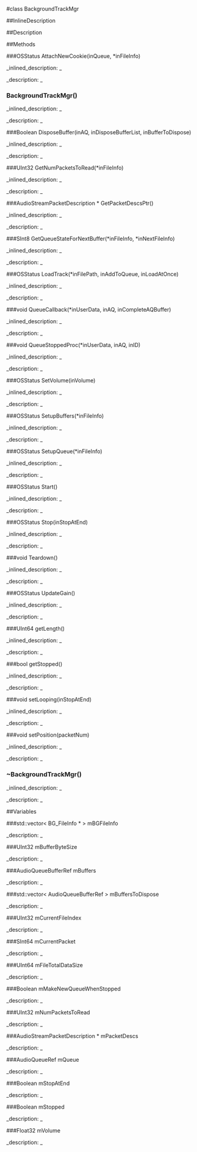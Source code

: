 #class BackgroundTrackMgr


<!--
_visible: False_
_advanced: False_
_istemplated: False_
-->

##InlineDescription






##Description





##Methods



###OSStatus AttachNewCookie(inQueue, *inFileInfo)

<!--
_syntax: AttachNewCookie(inQueue, *inFileInfo)_
_name: AttachNewCookie_
_returns: OSStatus_
_returns_description: _
_parameters: AudioQueueRef inQueue, BackgroundTrackMgr::BG_FileInfo *inFileInfo_
_access: public_
_version_started: 0.8.0_
_version_deprecated: _
_summary: _
_constant: False_
_static: True_
_visible: True_
_advanced: False_
-->

_inlined_description: _








_description: _








<!----------------------------------------------------------------------------->

### BackgroundTrackMgr()

<!--
_syntax: BackgroundTrackMgr()_
_name: BackgroundTrackMgr_
_returns: _
_returns_description: _
_parameters: _
_access: public_
_version_started: 0.8.0_
_version_deprecated: _
_summary: _
_constant: False_
_static: False_
_visible: True_
_advanced: False_
-->

_inlined_description: _








_description: _








<!----------------------------------------------------------------------------->

###Boolean DisposeBuffer(inAQ, inDisposeBufferList, inBufferToDispose)

<!--
_syntax: DisposeBuffer(inAQ, inDisposeBufferList, inBufferToDispose)_
_name: DisposeBuffer_
_returns: Boolean_
_returns_description: _
_parameters: AudioQueueRef inAQ, std::vector< AudioQueueBufferRef > inDisposeBufferList, AudioQueueBufferRef inBufferToDispose_
_access: public_
_version_started: 0.8.0_
_version_deprecated: _
_summary: _
_constant: False_
_static: True_
_visible: True_
_advanced: False_
-->

_inlined_description: _








_description: _








<!----------------------------------------------------------------------------->

###UInt32 GetNumPacketsToRead(*inFileInfo)

<!--
_syntax: GetNumPacketsToRead(*inFileInfo)_
_name: GetNumPacketsToRead_
_returns: UInt32_
_returns_description: _
_parameters: BackgroundTrackMgr::BG_FileInfo *inFileInfo_
_access: public_
_version_started: 0.8.0_
_version_deprecated: _
_summary: _
_constant: False_
_static: False_
_visible: True_
_advanced: False_
-->

_inlined_description: _








_description: _








<!----------------------------------------------------------------------------->

###AudioStreamPacketDescription * GetPacketDescsPtr()

<!--
_syntax: GetPacketDescsPtr()_
_name: GetPacketDescsPtr_
_returns: AudioStreamPacketDescription *_
_returns_description: _
_parameters: _
_access: public_
_version_started: 0.8.0_
_version_deprecated: _
_summary: _
_constant: False_
_static: False_
_visible: True_
_advanced: False_
-->

_inlined_description: _








_description: _








<!----------------------------------------------------------------------------->

###SInt8 GetQueueStateForNextBuffer(*inFileInfo, *inNextFileInfo)

<!--
_syntax: GetQueueStateForNextBuffer(*inFileInfo, *inNextFileInfo)_
_name: GetQueueStateForNextBuffer_
_returns: SInt8_
_returns_description: _
_parameters: BackgroundTrackMgr::BG_FileInfo *inFileInfo, BackgroundTrackMgr::BG_FileInfo *inNextFileInfo_
_access: public_
_version_started: 0.8.0_
_version_deprecated: _
_summary: _
_constant: False_
_static: True_
_visible: True_
_advanced: False_
-->

_inlined_description: _








_description: _








<!----------------------------------------------------------------------------->

###OSStatus LoadTrack(*inFilePath, inAddToQueue, inLoadAtOnce)

<!--
_syntax: LoadTrack(*inFilePath, inAddToQueue, inLoadAtOnce)_
_name: LoadTrack_
_returns: OSStatus_
_returns_description: _
_parameters: const char *inFilePath, Boolean inAddToQueue, Boolean inLoadAtOnce_
_access: public_
_version_started: 0.8.0_
_version_deprecated: _
_summary: _
_constant: False_
_static: False_
_visible: True_
_advanced: False_
-->

_inlined_description: _








_description: _








<!----------------------------------------------------------------------------->

###void QueueCallback(*inUserData, inAQ, inCompleteAQBuffer)

<!--
_syntax: QueueCallback(*inUserData, inAQ, inCompleteAQBuffer)_
_name: QueueCallback_
_returns: void_
_returns_description: _
_parameters: void *inUserData, AudioQueueRef inAQ, AudioQueueBufferRef inCompleteAQBuffer_
_access: public_
_version_started: 0.8.0_
_version_deprecated: _
_summary: _
_constant: False_
_static: True_
_visible: True_
_advanced: False_
-->

_inlined_description: _








_description: _








<!----------------------------------------------------------------------------->

###void QueueStoppedProc(*inUserData, inAQ, inID)

<!--
_syntax: QueueStoppedProc(*inUserData, inAQ, inID)_
_name: QueueStoppedProc_
_returns: void_
_returns_description: _
_parameters: void *inUserData, AudioQueueRef inAQ, AudioQueuePropertyID inID_
_access: public_
_version_started: 0.8.0_
_version_deprecated: _
_summary: _
_constant: False_
_static: True_
_visible: True_
_advanced: False_
-->

_inlined_description: _








_description: _








<!----------------------------------------------------------------------------->

###OSStatus SetVolume(inVolume)

<!--
_syntax: SetVolume(inVolume)_
_name: SetVolume_
_returns: OSStatus_
_returns_description: _
_parameters: Float32 inVolume_
_access: public_
_version_started: 0.8.0_
_version_deprecated: _
_summary: _
_constant: False_
_static: False_
_visible: True_
_advanced: False_
-->

_inlined_description: _








_description: _








<!----------------------------------------------------------------------------->

###OSStatus SetupBuffers(*inFileInfo)

<!--
_syntax: SetupBuffers(*inFileInfo)_
_name: SetupBuffers_
_returns: OSStatus_
_returns_description: _
_parameters: BG_FileInfo *inFileInfo_
_access: public_
_version_started: 0.8.0_
_version_deprecated: _
_summary: _
_constant: False_
_static: False_
_visible: True_
_advanced: False_
-->

_inlined_description: _








_description: _








<!----------------------------------------------------------------------------->

###OSStatus SetupQueue(*inFileInfo)

<!--
_syntax: SetupQueue(*inFileInfo)_
_name: SetupQueue_
_returns: OSStatus_
_returns_description: _
_parameters: BG_FileInfo *inFileInfo_
_access: public_
_version_started: 0.8.0_
_version_deprecated: _
_summary: _
_constant: False_
_static: False_
_visible: True_
_advanced: False_
-->

_inlined_description: _








_description: _








<!----------------------------------------------------------------------------->

###OSStatus Start()

<!--
_syntax: Start()_
_name: Start_
_returns: OSStatus_
_returns_description: _
_parameters: _
_access: public_
_version_started: 0.8.0_
_version_deprecated: _
_summary: _
_constant: False_
_static: False_
_visible: True_
_advanced: False_
-->

_inlined_description: _








_description: _








<!----------------------------------------------------------------------------->

###OSStatus Stop(inStopAtEnd)

<!--
_syntax: Stop(inStopAtEnd)_
_name: Stop_
_returns: OSStatus_
_returns_description: _
_parameters: Boolean inStopAtEnd_
_access: public_
_version_started: 0.8.0_
_version_deprecated: _
_summary: _
_constant: False_
_static: False_
_visible: True_
_advanced: False_
-->

_inlined_description: _








_description: _








<!----------------------------------------------------------------------------->

###void Teardown()

<!--
_syntax: Teardown()_
_name: Teardown_
_returns: void_
_returns_description: _
_parameters: _
_access: public_
_version_started: 0.8.0_
_version_deprecated: _
_summary: _
_constant: False_
_static: False_
_visible: True_
_advanced: False_
-->

_inlined_description: _








_description: _








<!----------------------------------------------------------------------------->

###OSStatus UpdateGain()

<!--
_syntax: UpdateGain()_
_name: UpdateGain_
_returns: OSStatus_
_returns_description: _
_parameters: _
_access: public_
_version_started: 0.8.0_
_version_deprecated: _
_summary: _
_constant: False_
_static: False_
_visible: True_
_advanced: False_
-->

_inlined_description: _








_description: _








<!----------------------------------------------------------------------------->

###UInt64 getLength()

<!--
_syntax: getLength()_
_name: getLength_
_returns: UInt64_
_returns_description: _
_parameters: _
_access: public_
_version_started: 0.8.0_
_version_deprecated: _
_summary: _
_constant: False_
_static: False_
_visible: True_
_advanced: False_
-->

_inlined_description: _








_description: _








<!----------------------------------------------------------------------------->

###bool getStopped()

<!--
_syntax: getStopped()_
_name: getStopped_
_returns: bool_
_returns_description: _
_parameters: _
_access: public_
_version_started: 0.8.0_
_version_deprecated: _
_summary: _
_constant: False_
_static: False_
_visible: True_
_advanced: False_
-->

_inlined_description: _








_description: _








<!----------------------------------------------------------------------------->

###void setLooping(inStopAtEnd)

<!--
_syntax: setLooping(inStopAtEnd)_
_name: setLooping_
_returns: void_
_returns_description: _
_parameters: Boolean inStopAtEnd_
_access: public_
_version_started: 0.8.0_
_version_deprecated: _
_summary: _
_constant: False_
_static: False_
_visible: True_
_advanced: False_
-->

_inlined_description: _








_description: _








<!----------------------------------------------------------------------------->

###void setPosition(packetNum)

<!--
_syntax: setPosition(packetNum)_
_name: setPosition_
_returns: void_
_returns_description: _
_parameters: SInt64 packetNum_
_access: public_
_version_started: 0.8.0_
_version_deprecated: _
_summary: _
_constant: False_
_static: False_
_visible: True_
_advanced: False_
-->

_inlined_description: _








_description: _








<!----------------------------------------------------------------------------->

### ~BackgroundTrackMgr()

<!--
_syntax: ~BackgroundTrackMgr()_
_name: ~BackgroundTrackMgr_
_returns: _
_returns_description: _
_parameters: _
_access: public_
_version_started: 0.8.0_
_version_deprecated: _
_summary: _
_constant: False_
_static: False_
_visible: True_
_advanced: False_
-->

_inlined_description: _








_description: _








<!----------------------------------------------------------------------------->

##Variables



###std::vector<  BG_FileInfo * >  mBGFileInfo

<!--
_name: mBGFileInfo_
_type: std::vector<  BG_FileInfo * > _
_access: private_
_version_started: 0.8.0_
_version_deprecated: _
_summary: _
_visible: True_
_constant: True_
_advanced: False_
-->

_description: _








<!----------------------------------------------------------------------------->

###UInt32  mBufferByteSize

<!--
_name: mBufferByteSize_
_type: UInt32 _
_access: private_
_version_started: 0.8.0_
_version_deprecated: _
_summary: _
_visible: True_
_constant: True_
_advanced: False_
-->

_description: _








<!----------------------------------------------------------------------------->

###AudioQueueBufferRef  mBuffers

<!--
_name: mBuffers_
_type: AudioQueueBufferRef _
_access: private_
_version_started: 0.8.0_
_version_deprecated: _
_summary: _
_visible: True_
_constant: True_
_advanced: False_
-->

_description: _








<!----------------------------------------------------------------------------->

###std::vector< AudioQueueBufferRef >  mBuffersToDispose

<!--
_name: mBuffersToDispose_
_type: std::vector< AudioQueueBufferRef > _
_access: private_
_version_started: 0.8.0_
_version_deprecated: _
_summary: _
_visible: True_
_constant: True_
_advanced: False_
-->

_description: _








<!----------------------------------------------------------------------------->

###UInt32  mCurrentFileIndex

<!--
_name: mCurrentFileIndex_
_type: UInt32 _
_access: private_
_version_started: 0.8.0_
_version_deprecated: _
_summary: _
_visible: True_
_constant: True_
_advanced: False_
-->

_description: _








<!----------------------------------------------------------------------------->

###SInt64  mCurrentPacket

<!--
_name: mCurrentPacket_
_type: SInt64 _
_access: private_
_version_started: 0.8.0_
_version_deprecated: _
_summary: _
_visible: True_
_constant: True_
_advanced: False_
-->

_description: _








<!----------------------------------------------------------------------------->

###UInt64  mFileTotalDataSize

<!--
_name: mFileTotalDataSize_
_type: UInt64 _
_access: private_
_version_started: 0.8.0_
_version_deprecated: _
_summary: _
_visible: True_
_constant: True_
_advanced: False_
-->

_description: _








<!----------------------------------------------------------------------------->

###Boolean  mMakeNewQueueWhenStopped

<!--
_name: mMakeNewQueueWhenStopped_
_type: Boolean _
_access: private_
_version_started: 0.8.0_
_version_deprecated: _
_summary: _
_visible: True_
_constant: True_
_advanced: False_
-->

_description: _








<!----------------------------------------------------------------------------->

###UInt32  mNumPacketsToRead

<!--
_name: mNumPacketsToRead_
_type: UInt32 _
_access: private_
_version_started: 0.8.0_
_version_deprecated: _
_summary: _
_visible: True_
_constant: True_
_advanced: False_
-->

_description: _








<!----------------------------------------------------------------------------->

###AudioStreamPacketDescription *  mPacketDescs

<!--
_name: mPacketDescs_
_type: AudioStreamPacketDescription * _
_access: private_
_version_started: 0.8.0_
_version_deprecated: _
_summary: _
_visible: True_
_constant: True_
_advanced: False_
-->

_description: _








<!----------------------------------------------------------------------------->

###AudioQueueRef  mQueue

<!--
_name: mQueue_
_type: AudioQueueRef _
_access: private_
_version_started: 0.8.0_
_version_deprecated: _
_summary: _
_visible: True_
_constant: True_
_advanced: False_
-->

_description: _








<!----------------------------------------------------------------------------->

###Boolean  mStopAtEnd

<!--
_name: mStopAtEnd_
_type: Boolean _
_access: private_
_version_started: 0.8.0_
_version_deprecated: _
_summary: _
_visible: True_
_constant: True_
_advanced: False_
-->

_description: _








<!----------------------------------------------------------------------------->

###Boolean  mStopped

<!--
_name: mStopped_
_type: Boolean _
_access: private_
_version_started: 0.8.0_
_version_deprecated: _
_summary: _
_visible: True_
_constant: True_
_advanced: False_
-->

_description: _








<!----------------------------------------------------------------------------->

###Float32  mVolume

<!--
_name: mVolume_
_type: Float32 _
_access: private_
_version_started: 0.8.0_
_version_deprecated: _
_summary: _
_visible: True_
_constant: True_
_advanced: False_
-->

_description: _








<!----------------------------------------------------------------------------->

